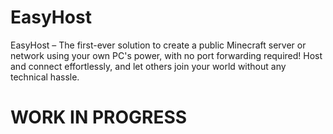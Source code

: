 # EasyHost
EasyHost – The first-ever solution to create a public Minecraft server or network using your own PC's power, with no port forwarding required! Host and connect effortlessly, and let others join your world without any technical hassle.


# WORK IN PROGRESS
